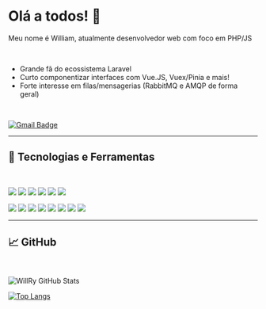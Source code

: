 # Olá a todos! 👋

Meu nome é William, atualmente desenvolvedor web com foco em PHP/JS

<br>

* Grande fã do ecossistema Laravel
* Curto componentizar interfaces com Vue.JS, Vuex/Pinia e mais!
* Forte interesse em filas/mensagerias (RabbitMQ e AMQP de forma geral)


<br>  

[![Gmail Badge](https://img.shields.io/badge/-wiribasczky@gmail.com-c14438?style=flat-square&logo=Gmail&logoColor=white&link=mailto:wiribasczky@gmail.com)](mailto:wiribasczky@gmail.com)
<br>

---- 

## 🔧 Tecnologias e Ferramentas

<br>

![](https://img.shields.io/badge/Code-PHP-informational?style=for-the-badge&logo=php&color=8892BF&logoColor=8892BF)
![](https://img.shields.io/badge/Code-Laravel-informational?style=for-the-badge&logo=laravel&color=FF2D20&logoColor=FF2D20)
![](https://img.shields.io/badge/Code-Lumen-informational?style=for-the-badge&logo=lumen&color=E74430&logoColor=E74430)
![](https://img.shields.io/badge/Code-CodeIgniter-informational?style=for-the-badge&logo=codeigniter&color=EF4223&logoColor=EF4223)
![](https://img.shields.io/badge/Code-JavaScript-informational?style=for-the-badge&logo=javascript&color=f7df1e&logoColor=f7df1e)
![](https://img.shields.io/badge/Code-Vue-informational?style=for-the-badge&logo=vuedotjs&color=4FC08D&logoColor=4FC08D)

![](https://img.shields.io/badge/Tools-RabbitMQ-informational?style=for-the-badge&logo=rabbitmq&color=FF6600&logoColor=FF6600)
![](https://img.shields.io/badge/Tools-Nginx-informational?style=for-the-badge&logo=nginx&color=269539&logoColor=269539)
![](https://img.shields.io/badge/Tools-Apache-informational?style=for-the-badge&logo=apache&color=D22128&logoColor=D22128)
![](https://img.shields.io/badge/Tools-Docker-informational?style=for-the-badge&logo=docker&color=2496ed&logoColor=2496ed)
![](https://img.shields.io/badge/Tools-Traefik-informational?style=for-the-badge&logo=Traefik%20Proxy&color=24A1C1&logoColor=24A1C1)
![](https://img.shields.io/badge/Tools-Portainer-informational?style=for-the-badge&logo=Portainer&color=13BEF9&logoColor=13BEF9)
![](https://img.shields.io/badge/Tools-MySQL-informational?style=for-the-badge&logo=mysql&color=4479A1&logoColor=4479A1)
![](https://img.shields.io/badge/OS-Linux-informational?style=for-the-badge&logo=linux&color=fcc624&logoColor=fcc624)

----

## &#x1f4c8; GitHub

<br>


![WillRy GitHub Stats](https://github-readme-stats.vercel.app/api?username=willry&show_icons=true&count_private=true)

[![Top Langs](https://github-readme-stats.vercel.app/api/top-langs/?username=willry&hide=Visual%20Basic,Dart,html,Blade,SCSS,PLSQL,Shell,Hack,%20Makefile&layout=compact&langs_count=4)](https://github.com/willry/github-readme-stats)
